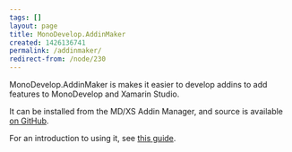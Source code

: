```yaml
---
tags: []
layout: page
title: MonoDevelop.AddinMaker
created: 1426136741
permalink: /addinmaker/
redirect-from: /node/230
---
```

MonoDevelop.AddinMaker is makes it easier to develop addins to add features to MonoDevelop and Xamarin Studio.

It can be installed from the MD/XS Addin Manager, and source is available [on GitHub](https://github.com/mhutch/MonoDevelop.AddinMaker).

For an introduction to using it, see [this guide](http://developer.xamarin.com/guides/cross-platform/getting_started/extending_xamarin_studio_with_addins).
